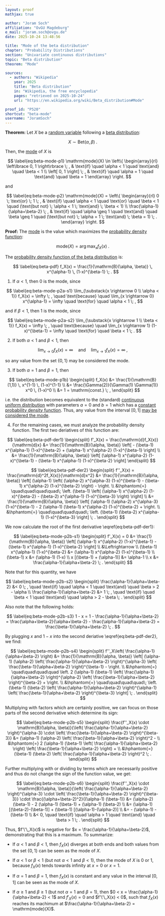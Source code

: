 ```yaml
---
layout: proof
mathjax: true

author: "Joram Soch"
affiliation: "OvGU Magdeburg"
e_mail: "joram.soch@ovgu.de"
date: 2025-10-24 13:48:56

title: "Mode of the beta distribution"
chapter: "Probability Distributions"
section: "Univariate continuous distributions"
topic: "Beta distribution"
theorem: "Mode"

sources:
  - authors: "Wikipedia"
    year: 2025
    title: "Beta distribution"
    in: "Wikipedia, the free encyclopedia"
    pages: "retrieved on 2025-10-24"
    url: "https://en.wikipedia.org/wiki/Beta_distribution#Mode"

proof_id: "P520"
shortcut: "beta-mode"
username: "JoramSoch"
---
```



**Theorem:** Let $X$ be a [random variable](/D/rvar) following a [beta distribution](/D/beta):

$$ \label{eq:beta}
X \sim \mathrm{Bet}(\alpha, \beta) \; .
$$

Then, the [mode](/D/mode) of $X$ is

$$ \label{eq:beta-mode-p1}
\mathrm{mode}(X) \in \left\{
\begin{array}{rl}
\left\lbrace 0, 1 \right\rbrace \; , & \text{if} \quad \alpha < 1 \quad \text{and} \quad \beta < 1 \\
\left[       0, 1 \right]       \; , & \text{if} \quad \alpha = 1 \quad \text{and} \quad \beta = 1
\end{array}
\right.
$$

and

$$ \label{eq:beta-mode-p2}
\mathrm{mode}(X) = \left\{
\begin{array}{rl}
  0 \; \text{or} \; 1 \; ,
& \text{if} \quad \alpha < 1 \quad \text{or} \quad \beta < 1 \quad (\text{but not} \; \alpha < 1 \; \text{and} \; \beta < 1) \\
  \frac{\alpha-1}{\alpha+\beta-2} \; ,
& \text{if} \quad \alpha \geq 1 \quad \text{and} \quad \beta \geq 1 \quad (\text{but not} \; \alpha = 1 \; \text{and} \; \beta = 1) \; .
\end{array}
\right.
$$


**Proof:** The [mode](/D/mode) is the value which maximizes the [probability density function](/D/pdf):

$$ \label{eq:mode}
\mathrm{mode}(X) = \operatorname*{arg\,max}_x f_X(x) \; .
$$

The [probability density function of the beta distribution](/P/beta-pdf) is:

$$ \label{eq:beta-pdf}
f_X(x) = \frac{1}{\mathrm{B}(\alpha, \beta)} \, x^{\alpha-1} \, (1-x)^{\beta-1} \; .
$$

1) If $\alpha < 1$, then 0 is the mode, since

$$ \label{eq:beta-mode-p2a-s1}
\lim_{\substack{x \rightarrow 0 \\ \alpha < 1}} f_X(x) = \infty \; ,
\quad \text{because} \quad
\lim_{x \rightarrow 0} x^{\alpha-1} = \infty
\quad \text{for} \quad
\alpha < 1 \; ,
$$

and if $\beta < 1$, then 1 is the mode, since

$$ \label{eq:beta-mode-p2a-s2}
\lim_{\substack{x \rightarrow 1 \\ \beta < 1}} f_X(x) = \infty \; ,
\quad \text{because} \quad
\lim_{x \rightarrow 1} (1-x)^{\beta-1} = \infty
\quad \text{for} \quad
\beta < 1 \; .
$$

2) If both $\alpha < 1$ and $\beta < 1$, then 

$$ \label{eq:beta-mode-p1a}
\lim_{x \rightarrow 0} f_X(x) = \infty
\quad \text{and} \quad
\lim_{x \rightarrow 1} f_X(x) = \infty \; ,
$$

so any value from the set $\left\lbrace 0, 1 \right\rbrace$ may be considered the mode.

3) If both $\alpha = 1$ and $\beta = 1$, then

$$ \label{eq:beta-mode-p1b}
\begin{split}
  f_X(x)
&= \frac{1}{\mathrm{B}(1,1)} \, x^{1-1} \, (1-x)^{1-1} \\
&= \frac{\Gamma(2)}{\Gamma(1) \Gamma(1)} x^0 \, (1-x)^0 \\
&= 1 = \mathrm{const.} \; ,
\end{split}
$$

i.e. the distribution becomes equivalent to the (standard) [continuous uniform distribution](/D/cuni) with parameters $a = 0$ and $b = 1$ which has a [constant probability density function](/P/cuni-pdf). Thus, any value from the interval $\left[ 0,1 \right]$ [may be considered the mode](/P/cuni-mode).

4) For the remaining cases, we must analyze the probability density function. The first two deriatives of this function are:

$$ \label{eq:beta-pdf-der1}
\begin{split}
   f'_X(x)
 = \frac{\mathrm{d}f_X(x)}{\mathrm{d}x}
&= \frac{1}{\mathrm{B}(\alpha, \beta)} \left[ - (\beta-1) x^{\alpha-1} (1-x)^{\beta-2} + (\alpha-1) x^{\alpha-2} (1-x)^{\beta-1} \right] \\
&= \frac{1}{\mathrm{B}(\alpha, \beta)} \left[ (\alpha-1) x^{\alpha-2} (1-x)^{\beta-1} - (\beta-1) x^{\alpha-1} (1-x)^{\beta-2} \right]
\end{split}
$$

$$ \label{eq:beta-pdf-der2}
\begin{split}
   f''_X(x)
 = \frac{\mathrm{d}^2f_X(x)}{\mathrm{d}x^2}
&= \frac{1}{\mathrm{B}(\alpha, \beta)} \left[
   (\alpha-1) \left( (\alpha-2) x^{\alpha-3} (1-x)^{\beta-1} - (\beta-1) x^{\alpha-2} (1-x)^{\beta-2} \right) - \right. \\
&\hphantom{=} \quad\quad\quad\quad\;
   \left. (\beta-1)  \left( (\alpha-1) x^{\alpha-2} (1-x)^{\beta-2} - (\beta-2) x^{\alpha-1} (1-x)^{\beta-3} \right)
   \right] \\
&= \frac{1}{\mathrm{B}(\alpha, \beta)} \left[
   (\alpha-1) (\alpha-2) x^{\alpha-3} (1-x)^{\beta-1} - 2 (\alpha-1) (\beta-1) x^{\alpha-2} (1-x)^{\beta-2} + \right. \\
&\hphantom{=} \quad\quad\quad\quad\;
   \left. (\beta-1) (\beta-2) x^{\alpha-1} (1-x)^{\beta-3}
   \right] \; .
\end{split}
$$

We now calculate the root of the first derivative \eqref{eq:beta-pdf-der1}:

$$ \label{eq:beta-mode-p2b-s1}
\begin{split}
   f'_X(x)
 = 0
&= \frac{1}{\mathrm{B}(\alpha, \beta)} \left[ (\alpha-1) x^{\alpha-2} (1-x)^{\beta-1} - (\beta-1) x^{\alpha-1} (1-x)^{\beta-2} \right] \\
&\Leftrightarrow \\
(\beta-1) x^{\alpha-1} (1-x)^{\beta-2} &= (\alpha-1) x^{\alpha-2} (1-x)^{\beta-1} \\
                           (\beta-1) x &= (\alpha-1) (1-x) \\
            x [(\beta-1) + (\alpha-1)] &= \alpha-1 \\
                                     x &= \frac{\alpha-1}{\alpha+\beta-2} \; .
\end{split}
$$

Note that for this quantity, we have

$$ \label{eq:beta-mode-p2b-s2}
\begin{split}
\frac{\alpha-1}{\alpha+\beta-2} &< 0 \; ,
\quad \text{if}  \quad \alpha < 1 
\quad \text{and} \quad \beta  > 2 - \alpha \\
\frac{\alpha-1}{\alpha+\beta-2} &> 1 \; ,
\quad \text{if}  \quad \beta  < 1 
\quad \text{and} \quad \alpha > 2 - \beta \; .
\end{split}
$$

Also note that the following holds:

$$ \label{eq:beta-mode-p2b-s3}
  1 - x
= 1 - \frac{\alpha-1}{\alpha+\beta-2}
= \frac{\alpha+\beta-2}{\alpha+\beta-2} - \frac{\alpha-1}{\alpha+\beta-2}
= \frac{\beta-1}{\alpha+\beta-2} \; .
$$

By plugging $x$ and $1-x$ into the second deriative \eqref{eq:beta-pdf-der2}, we find:

$$ \label{eq:beta-mode-p2b-s4}
\begin{split}
   f''_X\left( \frac{\alpha-1}{\alpha+\beta-2} \right)
&= \frac{1}{\mathrm{B}(\alpha, \beta)} \left[
   (\alpha-1) (\alpha-2) \left( \frac{\alpha-1}{\alpha+\beta-2} \right)^{\alpha-3} \left( \frac{\beta-1}{\alpha+\beta-2} \right)^{\beta-1} - \right. \\
&\hphantom{=} \quad\quad\quad\quad
   \left. 2 (\alpha-1) (\beta-1) \left( \frac{\alpha-1}{\alpha+\beta-2} \right)^{\alpha-2} \left( \frac{\beta-1}{\alpha+\beta-2} \right)^{\beta-2} + \right. \\
&\hphantom{=} \quad\quad\quad\quad\;
   \left. (\beta-1) (\beta-2) \left( \frac{\alpha-1}{\alpha+\beta-2} \right)^{\alpha-1} \left( \frac{\beta-1}{\alpha+\beta-2} \right)^{\beta-3} \right] \; .
\end{split}
$$

Multiplying with factors which are certainly positive, we can focus on those parts of the second derivative which determine its sign:

$$ \label{eq:beta-mode-p2b-s5}
\begin{split}
   \frac{f''_X(x) \cdot \mathrm{B}(\alpha, \beta)}{\left( \frac{\alpha-1}{\alpha+\beta-2} \right)^{\alpha-3} \cdot \left( \frac{\beta-1}{\alpha+\beta-2} \right)^{\beta-3}}
&= (\alpha-1) (\alpha-2) \left( \frac{\beta-1}{\alpha+\beta-2} \right)^2 - \\
&\hphantom{=} 2 (\alpha-1) (\beta-1) \left( \frac{\alpha-1}{\alpha+\beta-2} \right) \left( \frac{\beta-1}{\alpha+\beta-2} \right) + \\
&\hphantom{=} (\beta-1) (\beta-2) \left( \frac{\alpha-1}{\alpha+\beta-2} \right)^2 \; .
\end{split}
$$

Further multiplying with or dividing by terms which are necessarily positive and thus do not change the sign of the function value, we get:

$$ \label{eq:beta-mode-p2b-s6}
\begin{split}
   \frac{f''_X(x) \cdot \mathrm{B}(\alpha, \beta)}{\left( \frac{\alpha-1}{\alpha+\beta-2} \right)^{\alpha-3} \cdot \left( \frac{\beta-1}{\alpha+\beta-2} \right)^{\beta-3}} \cdot \frac{(\alpha+\beta-2)^2}{(\alpha-1) (\beta-1)}
&= (\alpha-2) (\beta-1) - 2 (\alpha-1) (\beta-1) + (\alpha-1) (\beta-2) \\
&= (\alpha-1) [(\beta-2)-(\beta-1)] + (\beta-1) [(\alpha-1)-(\alpha-2)] \\
&= - (\alpha-1) - (\beta-1) \\
&< 0,
\quad \text{if}  \quad \alpha > 1
\quad \text{and} \quad \beta  > 1 \; .
\end{split}
$$

Thus, $f'\'\_X(x)$ is negative for $x = \frac{\alpha-1}{\alpha+\beta-2}$, demonstrating that this is a maximum. To summarize:

* If $\alpha < 1$ and $\beta < 1$, then $f_X(x)$ diverges at both ends and both values from the set $\left\lbrace 0, 1 \right\rbrace$ can be seen as the mode of $X$.

* If $\alpha < 1$ or $\beta < 1$ (but not $\alpha < 1$ and $\beta < 1$), then the mode of $X$ is 0 or 1, because $f_X(x)$ tends towards infinity at $x = 0$ or $x = 1$.

* If $\alpha = 1$ and $\beta = 1$, then $f_X(x)$ is constant and any value in the interval $\left[ 0,1 \right]$ can be seen as the mode of $X$.

* If $\alpha \geq 1$ and $\beta \geq 1$ (but not $\alpha = 1$ and $\beta = 1$), then $0 < x = \frac{\alpha-1}{\alpha+\beta-2} < 1$ and $f'_X(x) = 0$ and $f'\'\_X(x) < 0$, such that $f_X(x)$ reaches its machimum at $\frac{\alpha-1}{\alpha+\beta-2} = \mathrm{mode}(X)$.